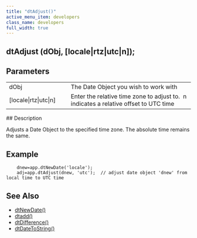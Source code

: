 ```yaml
---
title: "dtAdjust()"
active_menu_item: developers
class_name: developers
full_width: true
---
```



## dtAdjust (dObj, [locale|rtz|utc|n]);

## Parameters

<table>
<tr>
<td width="133">
dObj

</td>
<td width="20">
</td>
<td width="750">
The Date Object you wish to work with

</td>
</tr>
<tr>
<td width="133">
[locale|rtz|utc|n]

</td>
<td width="20">
</td>
<td width="750">
Enter the relative time zone to adjust to.  n indicates a relative offset to UTC time

</td>
</tr>
</table>
## Description

Adjusts a Date Object to the specified time zone. The absolute time remains the same.

## Example

        dnew=app.dtNewDate('locale');
        adj=app.dtAdjust(dnew, 'utc');  // adjust date object 'dnew' from local time to UTC time
   

## See Also

 - [dtNewDate()](/developers/documentation/scripting-apis/client-api/date-time-management-functions/dtnewdate)
 - [dtadd()](/developers/documentation/scripting-apis/client-api/date-time-management-functions/dtadd)
 - [dtDifference()](/developers/documentation/scripting-apis/client-api/date-time-management-functions/dtdifference)
 - [dtDateToString()](/developers/documentation/scripting-apis/client-api/date-time-management-functions/dtdatetostring)

